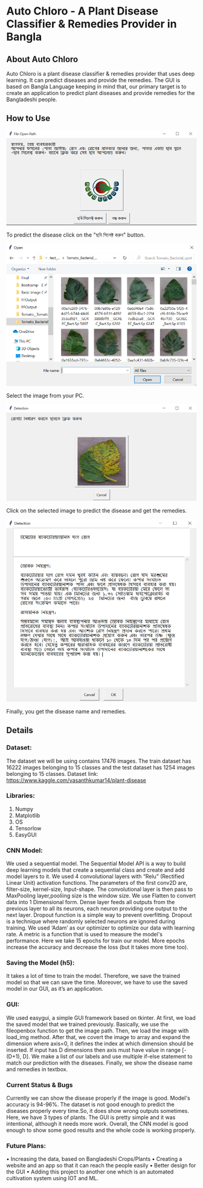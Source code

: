 # Auto Chloro - A Plant Disease Classifier & Remedies Provider in Bangla
## About Auto Chloro
Auto Chloro is a plant disease classifier & remedies provider that uses deep learning. It can predict diseases and provide the remedies. The GUI is based on Bangla Language keeping in mind that, our primary target is to create an application to predict plant diseases and provide remedies for the Bangladeshi people.


## How to Use 

![select menu](images/gui1.PNG)


To predict the disease click on the "ছবি সিলেক্ট করুন" button.


![file open](images/gui2.PNG)


Select the image from your PC.


![confirmation](images/gui3.PNG)


Click on the selected image to predict the disease and get the remedies.


![remedies](images/gui4.PNG)


Finally, you get the disease name and remedies. 

## Details
### Dataset:
The dataset we will be using contains 17476 images. The train dataset has 16222 images belonging to 15 classes and the test dataset has 1254 images belonging to 15 classes.
Dataset link: https://www.kaggle.com/vasanthkumar14/plant-disease 
### Libraries:
1. Numpy 
2. Matplotlib
3. OS
4. Tensorlow
5. EasyGUI

### CNN Model:

We used a sequential model. The Sequential Model API is a way to build deep learning models that create a sequential class and create and add model layers to it. We used 4 convolutional layers with “Relu” (Rectified Linear Unit) activation functions. The parameters of the first conv2D are, filter-size, kernel-size, Input-shape. The convolutional layer is then pass to MaxPooling layer,pooliing size is the window size. We use Flatten to convert data into 1 Dimensional form. Dense layer feeds all outputs from the previous layer to all its neurons, each neuron providing one output to the next layer. Dropout function is a simple way to prevent overfitting. Dropout is a technique where randomly selected neurons are ignored during training. We used ‘Adam’ as our optimizer to optimize our data with learning rate. A metric is a function that is used to measure the model's performance. Here we take 15 epochs for train our model. More epochs increase the accuracy and decrease the loss (but it takes more time too).

### Saving the Model (h5):

It takes a lot of time to train the model. Therefore, we save the trained model so that we can save the time. Moreover, we have to use the saved model in our GUI, as it’s an application.

### GUI:

We used easygui, a simple GUI framework based on tkinter. At first, we load the saved model that we trained previously. Basically, we use the fileopenbox function to get the image path. Then, we load the image with load_img method. After that, we covert the image to array and expand the dimension where axis=0, it defines the index at which dimension should be inserted. If input has D dimensions then axis must have value in range [-(D+1), D].
We make a list of our labels and use multiple if-else statement to match our prediction with the diseases. Finally, we show the disease name and remedies in textbox.

### Current Status & Bugs

Currently we can show the disease properly if the image is good. Model's accuracy is 94-96%. The dataset is not good enough to predict the diseases properly every time.So, it does show wrong outputs sometimes. Here, we have 3 types of plants. The GUI is pretty simple and it was intentional, although it needs more work. Overall, the CNN model is good enough to show some good results and the whole code is working properly.

### Future Plans:

•	Increasing the data, based on Bangladeshi Crops/Plants
•	Creating a website and an app so that it can reach the people easily
•	Better design for the GUI
•	Adding this project to another one which is an automated cultivation system using IOT and ML.  


